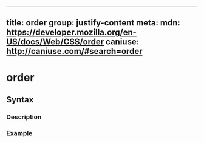 
  ---
  title: order
  group: justify-content
  meta:
    mdn: https://developer.mozilla.org/en-US/docs/Web/CSS/order
    caniuse: http://caniuse.com/#search=order
  ---

  # order
  <!--- Introduction for order, keep it brief and set the overall context -->

  ## Syntax
  <!--- Introduce the various syntax for order -->

  ### Description
  <!--- For each major section of syntax, provide a description explaining its usage further -->

  ### Example
  <!--- Provide code examples for the syntax block you're currently describing -->